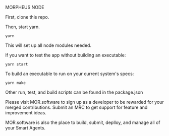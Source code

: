 MORPHEUS NODE

First, clone this repo.


Then, start yarn.

`yarn`

This will set up all node modules needed.

If you want to test the app without building an executable:

`yarn start`

To build an executable to run on your current system's specs:

`yarn make`

Other run, test, and build scripts can be found in the package.json

Please visit MOR.software to sign up as a developer to be rewarded for your merged contributions.  Submit an MRC to get support for feature and improvement ideas.

MOR.software is also the place to build, submit, deplloy, and manage all of your Smart Agents.
